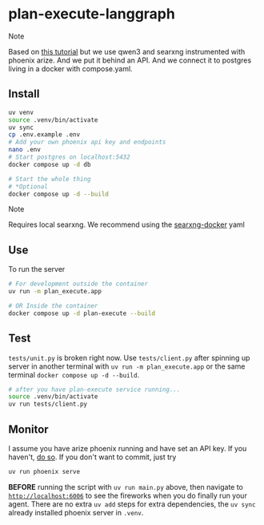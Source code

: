 # plan-execute-langgraph

> [!NOTE]
> Based on [this tutorial](https://langchain-ai.lang.chat/langgraph/tutorials/plan-and-execute/plan-and-execute/) but we use qwen3 and searxng instrumented with phoenix arize. And we put it behind an API. And we connect it to postgres living in a docker with compose.yaml.


## Install

```bash
uv venv
source .venv/bin/activate
uv sync
cp .env.example .env 
# Add your own phoenix api key and endpoints
nano .env
# Start postgres on localhost:5432
docker compose up -d db

# Start the whole thing 
# *Optional
docker compose up -d --build
```
> [!NOTE]
> Requires local searxng. We recommend using the [searxng-docker](https://github.com/searxng/searxng-docker) yaml


## Use
To run the server

```bash
# For development outside the container
uv run -m plan_execute.app

# OR Inside the container
docker compose up -d plan-execute --build
```

## Test
`tests/unit.py` is broken right now. Use `tests/client.py` after spinning up server in another terminal with `uv run -m plan_execute.app` or the same terminal `docker compose up -d --build`.

```bash
# after you have plan-execute service running...
source .venv/bin/activate
uv run tests/client.py
```

## Monitor 
I assume you have arize phoenix running and have set an API key. If you haven't, [do so](https://github.com/odellus/homelab). If you don't want to commit, just try

```bash
uv run phoenix serve
```

**BEFORE** running the script with `uv run main.py` above, then navigate to [`http://localhost:6006`](http://localhost:6006) to see the fireworks when you do finally run your agent. There are no extra `uv add` steps for extra dependencies, the `uv sync` already installed phoenix server in `.venv`.